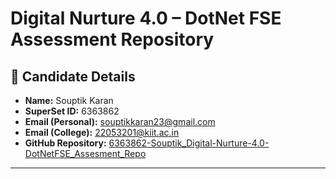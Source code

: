 # Digital Nurture 4.0 – DotNet FSE Assessment Repository

## 👤 Candidate Details

- **Name:** Souptik Karan  
- **SuperSet ID:** 6363862  
- **Email (Personal):** souptikkaran23@gmail.com  
- **Email (College):** 22053201@kiit.ac.in  
- **GitHub Repository:** [6363862-Souptik_Digital-Nurture-4.0-DotNetFSE_Assesment_Repo](https://github.com/souptik23/6363862-Souptik_Digital-Nurture-4.0-DotNetFSE_Assesment_Repo.git)

---